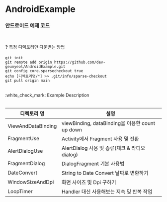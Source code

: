 # AndroidExample
### 안드로이드 예제 코드
<br>

:question: 특정 디렉토리만 다운받는 방법
```
git init
git remote add origin https://github.com/dev-geunyeol/AndroidExample.git
git config core.sparsecheckout true
echo [디렉토리명/*] >> .git/info/sparse-checkout
git pull origin main
```

<br>
:white_check_mark: Example Description
<br><br>

| 디렉토리 명 | 설명 |
|------|---|
| ViewAndDataBinding | viewBinding, dataBinding을 이용한 count up down |
| FragmentUse | Activity에서 Fragment 사용 및 전환 |
| AlertDialogUse | AlertDialog 사용 및 종류(체크 & 라디오 dialog) |
| FragmentDialog | DialogFragment 기본 사용법 |
| DateConvert | String to Date Convert 날짜로 변환하기 |
| WindowSizeAndDpi | 화면 사이즈 및 Dpi 구하기 |
| LoopTimer | Handler 대신 사용해보는 지속 및 반복 작업 |
